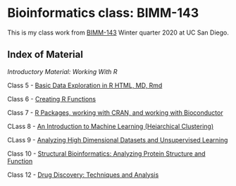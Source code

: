 # Bioinformatics class: BIMM-143

This is my class work from [BIMM-143](https://bioboot.github.io/bimm143_W20) Winter quarter 2020 at UC San Diego.

## Index of Material

_Introductory Material: Working With R_

Class 5 - [Basic Data Exploration in R HTML, MD, Rmd](https://github.com/c9tran/bimm143/tree/master/class05)

Class 6 - [Creating R Functions](https://github.com/c9tran/bimm143/blob/master/class06/class06.md) 

Class 7 - [R Packages, working with CRAN, and working with Bioconductor](https://github.com/c9tran/bimm143/blob/master/class07/class07.md)

CLass 8 - [An Introduction to Machine Learning (Heiarchical Clustering)](https://github.com/c9tran/bimm143/tree/master/class08)

CLass 9 - [Analyzing High Dimensional Datasets and Unsupervised Learning](https://github.com/c9tran/bimm143/blob/master/class09/class09.md)

Class 10 - [Structural Bioinformatics: Analyzing Protein Structure and Function](https://github.com/c9tran/bimm143/blob/master/class10/class10.md)

Class 12 - [Drug Discovery: Techniques and Analysis](https://github.com/c9tran/bimm143/tree/master/class12)
